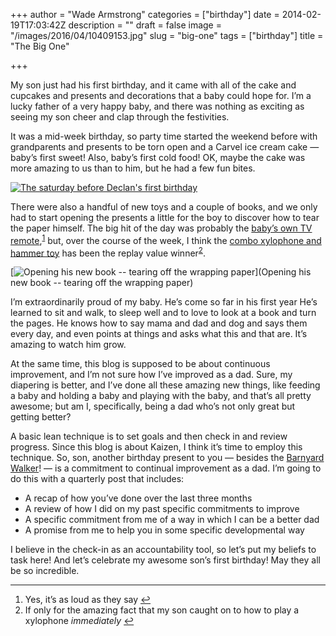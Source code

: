 +++
author = "Wade Armstrong"
categories = ["birthday"]
date = 2014-02-19T17:03:42Z
description = ""
draft = false
image = "/images/2016/04/10409153.jpg"
slug = "big-one"
tags = ["birthday"]
title = "The Big One"

+++


My son just had his first birthday, and it came with all of the cake and cupcakes and presents and decorations that a baby could hope for. I’m a lucky father of a very happy baby, and there was nothing as exciting as seeing my son cheer and clap through the festivities.

It was a mid-week birthday, so party time started the weekend before with grandparents and presents to be torn open and a Carvel ice cream cake — baby’s first sweet! Also, baby’s first cold food! OK, maybe the cake was more amazing to us than to him, but he had a few fun bites.

[![The saturday before Declan's first birthday](/content/images/2016/04/1040977.jpg)](/content/images/2016/04/1040977.jpg)

There were also a handful of new toys and a couple of books, and we only had to start opening the presents a little for the boy to discover how to tear the paper himself. The big hit of the day was probably the [baby’s own TV remote](http://www.amazon.com/gp/product/B005XVCR48/ref=as_li_ss_tl?ie=UTF8&camp=1789&creative=390957&creativeASIN=B005XVCR48&linkCode=as2&tag=wadearmstrong-20),<sup id="rf1-468">[1](#fn1-468 "Yes, it’s as loud as they say")</sup> but, over the course of the week, I think the [combo xylophone and hammer toy](http://www.amazon.com/gp/product/B00712O2D6/ref=as_li_ss_tl?ie=UTF8&camp=1789&creative=390957&creativeASIN=B00712O2D6&linkCode=as2&tag=wadearmstrong-20) has been the replay value winner<sup id="rf2-468">[2](#fn2-468 "If only for the amazing fact that my son caught on to how to play a xylophone immediately")</sup>.

[![Opening his new book -- tearing off the wrapping paper](/content/images/2016/04/1040930-1.jpg)](Opening his new book -- tearing off the wrapping paper)

I’m extraordinarily proud of my baby. He’s come so far in his first year He’s learned to sit and walk, to sleep well and to love to look at a book and turn the pages. He knows how to say mama and dad and dog and says them every day, and even points at things and asks what this and that are. It’s amazing to watch him grow.

At the same time, this blog is supposed to be about continuous improvement, and I’m not sure how I’ve improved as a dad. Sure, my diapering is better, and I’ve done all these amazing new things, like feeding a baby and holding a baby and playing with the baby, and that’s all pretty awesome; but am I, specifically, being a dad who’s not only great but getting better?

A basic lean technique is to set goals and then check in and review progress. Since this blog is about Kaizen, I think it’s time to employ this technique. So, son, another birthday present to you — besides the [Barnyard Walker](http://www.amazon.com/gp/product/B000NZQ010/ref=as_li_ss_tl?ie=UTF8&camp=1789&creative=390957&creativeASIN=B000NZQ010&linkCode=as2&tag=wadearmstrong-20)! — is a commitment to continual improvement as a dad. I’m going to do this with a quarterly post that includes:

- A recap of how you’ve done over the last three months
- A review of how I did on my past specific commitments to improve
- A specific commitment from me of a way in which I can be a better dad
- A promise from me to help you in some specific developmental way

I believe in the check-in as an accountability tool, so let’s put my beliefs to task here! And let’s celebrate my awesome son’s first birthday! May they all be so incredible.

- - - - - -

1. Yes, it’s as loud as they say [↩](#rf1-468 "Jump back to footnote 1 in the text.")
2. If only for the amazing fact that my son caught on to how to play a xylophone *immediately* [↩](#rf2-468 "Jump back to footnote 2 in the text.")

